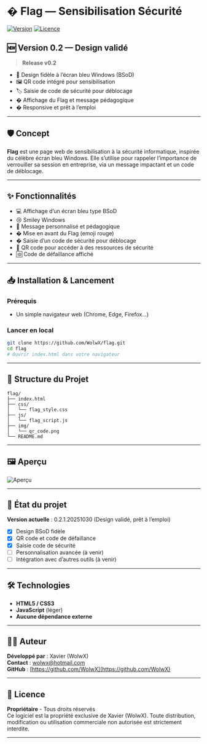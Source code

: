 # � Flag — Sensibilisation Sécurité

[![Version](https://img.shields.io/badge/version-0.2.1.20251030-blue)](https://github.com/WolwX/flag/releases/tag/v0.2.1.20251030)
[![Licence](https://img.shields.io/badge/licence-Proprietary-red)](LICENSE)

## 🆕 Version 0.2 — Design validé

> **Release v0.2**

- 🎨 Design fidèle à l’écran bleu Windows (BSoD)
- 🖼️ QR code intégré pour sensibilisation
- 🏷️ Saisie de code de sécurité pour déblocage
- � Affichage du Flag et message pédagogique
- � Responsive et prêt à l’emploi

---

## 🛡️ Concept

**Flag** est une page web de sensibilisation à la sécurité informatique, inspirée du célèbre écran bleu Windows. Elle s’utilise pour rappeler l’importance de verrouiller sa session en entreprise, via un message impactant et un code de déblocage.

---

## ✨ Fonctionnalités

- 💻 Affichage d’un écran bleu type BSoD
- 😢 Smiley Windows
- 📝 Message personnalisé et pédagogique
- � Mise en avant du Flag (emoji rouge)
- � Saisie d’un code de sécurité pour déblocage
- 📱 QR code pour accéder à des ressources de sécurité
- 🆔 Code de défaillance affiché

---

## 📥 Installation & Lancement

### Prérequis

- Un simple navigateur web (Chrome, Edge, Firefox…)

### Lancer en local

```bash
git clone https://github.com/WolwX/flag.git
cd flag
# Ouvrir index.html dans votre navigateur
```

---

## 📁 Structure du Projet

```
flag/
├── index.html
├── css/
│   └── flag_style.css
├── js/
│   └── flag_script.js
├── img/
│   └── qr_code.png
└── README.md
```

---

## 🖼️ Aperçu

![Aperçu](./img/bsod_preview.png) <!-- Ajoute un screenshot si tu veux -->

---

## 🚦 État du projet

**Version actuelle** : 0.2.1.20251030 (Design validé, prêt à l’emploi)

- [x] Design BSoD fidèle
- [x] QR code et code de défaillance
- [x] Saisie code de sécurité
- [ ] Personnalisation avancée (à venir)
- [ ] Intégration avec d’autres outils (à venir)

---

## 🛠️ Technologies

- **HTML5 / CSS3**
- **JavaScript** (léger)
- **Aucune dépendance externe**

---

## 👨‍💻 Auteur

**Développé par** : Xavier (WolwX)  
**Contact** : [wolwx@hotmail.com](mailto:wolwx@hotmail.com)  
**GitHub** : [https://github.com/WolwX](https://github.com/WolwX)

---

## 📄 Licence

**Propriétaire** - Tous droits réservés  
Ce logiciel est la propriété exclusive de Xavier (WolwX). Toute distribution, modification ou utilisation commerciale non autorisée est strictement interdite.

---
